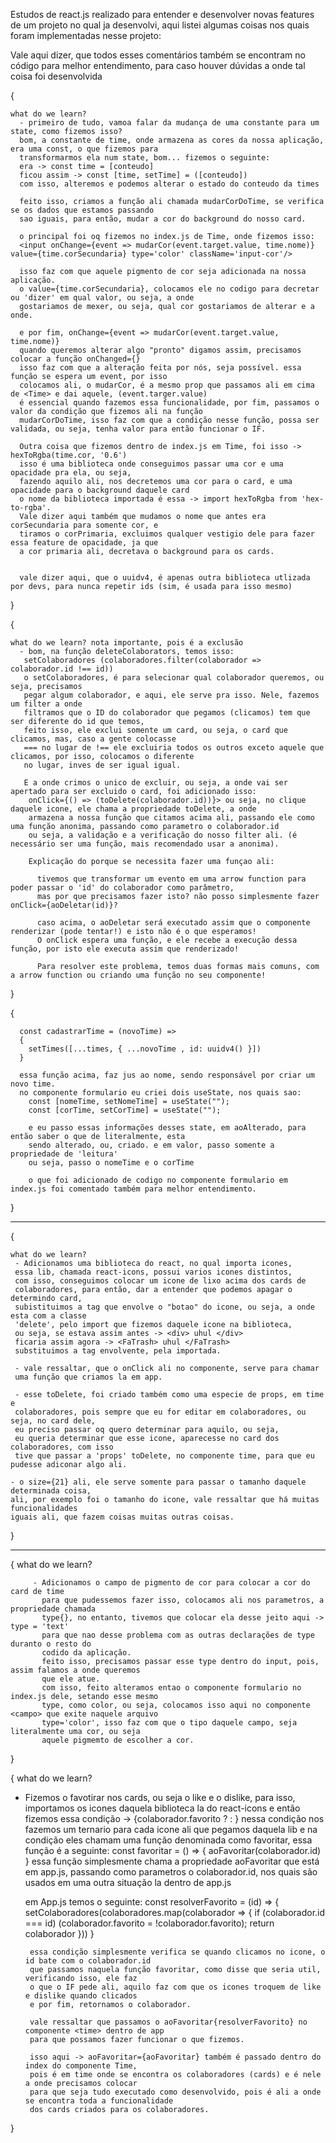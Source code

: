 Estudos de react.js realizado para entender e desenvolver novas features de um projeto no qual ja desenvolvi, aqui listei algumas coisas nos quais foram implementadas nesse projeto:

  Vale aqui dizer, que todos esses comentários também se encontram no código para melhor entendimento, para caso houver dúvidas a onde tal coisa foi desenvolvida

{

    what do we learn?
      - primeiro de tudo, vamoa falar da mudança de uma constante para um state, como fizemos isso?
      bom, a constante de time, onde armazena as cores da nossa aplicação, era uma const, o que fizemos para 
      transformarmos ela num state, bom... fizemos o seguinte:
      era -> const time = [conteudo]
      ficou assim -> const [time, setTime] = ([conteudo])
      com isso, alteremos e podemos alterar o estado do conteudo da times

      feito isso, criamos a função ali chamada mudarCorDoTime, se verifica se os dados que estamos passando
      sao iguais, para então, mudar a cor do background do nosso card.

      o principal foi oq fizemos no index.js de Time, onde fizemos isso:
      <input onChange={event => mudarCor(event.target.value, time.nome)} value={time.corSecundaria} type='color' className='input-cor'/> 

      isso faz com que aquele pigmento de cor seja adicionada na nossa aplicação.
      o value={time.corSecundaria}, colocamos ele no codigo para decretar ou 'dizer' em qual valor, ou seja, a onde
      gostariamos de mexer, ou seja, qual cor gostariamos de alterar e a onde.

      e por fim, onChange={event => mudarCor(event.target.value, time.nome)}
      quando queremos alterar algo "pronto" digamos assim, precisamos colocar a função onChanged={}
      isso faz com que a alteração feita por nós, seja possível. essa função se espera um event, por isso
      colocamos ali, o mudarCor, é a mesmo prop que passamos ali em cima de <Time> e dai aquele, (event.targer.value)
      é essencial quando fazemos essa funcionalidade, por fim, passamos o valor da condição que fizemos ali na função
      mudarCorDoTime, isso faz com que a condição nesse função, possa ser validada, ou seja, tenha valor para então funcionar o IF.

      Outra coisa que fizemos dentro de index.js em Time, foi isso -> hexToRgba(time.cor, '0.6')  
      isso é uma biblioteca onde conseguimos passar uma cor e uma opacidade pra ela, ou seja,
      fazendo aquilo ali, nos decretemos uma cor para o card, e uma opacidade para o background daquele card
      o nome da biblioteca importada é essa -> import hexToRgba from 'hex-to-rgba'.
      Vale dizer aqui também que mudamos o nome que antes era corSecundaria para somente cor, e
      tiramos o corPrimaria, excluimos qualquer vestigio dele para fazer essa feature de opacidade, ja que
      a cor primaria ali, decretava o background para os cards.


      vale dizer aqui, que o uuidv4, é apenas outra biblioteca utlizada por devs, para nunca repetir ids (sim, é usada para isso mesmo)
 
}

{

    what do we learn? nota importante, pois é a exclusão
      - bom, na função deleteColaborators, temos isso:
       setColaboradores (colaboradores.filter(colaborador => colaborador.id !== id))
       o setColaboradores, é para selecionar qual colaborador queremos, ou seja, precisamos
       pegar algum colaborador, e aqui, ele serve pra isso. Nele, fazemos um filter a onde
       filtramos que o ID do colaborador que pegamos (clicamos) tem que ser diferente do id que temos,
       feito isso, ele exclui somente um card, ou seja, o card que clicamos, mas, caso a gente colocasse
       === no lugar de !== ele excluiria todos os outros exceto aquele que clicamos, por isso, colocamos o diferente
       no lugar, inves de ser igual igual.

       E a onde crimos o unico de excluir, ou seja, a onde vai ser apertado para ser excluido o card, foi adicionado isso:
        onClick={() => (toDelete(colaborador.id))}> ou seja, no clique daquele icone, ele chama a propriedade toDelete, a onde
        armazena a nossa função que citamos acima ali, passando ele como uma função anonima, passando como parametro o colaborador.id
        ou seja, a validação e a verificação do nosso filter ali. (é necessário ser uma função, mais recomendado usar a anonima).

        Explicação do porque se necessita fazer uma funçao ali:

          tivemos que transformar um evento em uma arrow function para poder passar o 'id' do colaborador como parâmetro,
          mas por que precisamos fazer isto? não posso simplesmente fazer onClick={aoDeletar(id)}?

          caso acima, o aoDeletar será executado assim que o componente renderizar (pode tentar!) e isto não é o que esperamos!
          O onClick espera uma função, e ele recebe a execução dessa função, por isto ele executa assim que renderizado!

          Para resolver este problema, temos duas formas mais comuns, com a arrow function ou criando uma função no seu componente!

}

{

      const cadastrarTime = (novoTime) => 
      {
        setTimes([...times, { ...novoTime , id: uuidv4() }])
      }

      essa função acima, faz jus ao nome, sendo responsável por criar um novo time.
      no componente formulario eu criei dois useState, nos quais sao:
        const [nomeTime, setNomeTime] = useState("");
        const [corTime, setCorTime] = useState("");

        e eu passo essas informações desses state, em aoAlterado, para então saber o que de literalmente, esta
        sendo alterado, ou, criado. e em valor, passo somente a propriedade de 'leitura'
        ou seja, passo o nomeTime e o corTime

        o que foi adicionado de codigo no componente formulario em index.js foi comentado também para melhor entendimento.

}


-------------------------------------------------------------------------------------------------------------


{

    what do we learn?
     - Adicionamos uma biblioteca do react, no qual importa icones, 
     essa lib, chamada react-icons, possui varios icones distintos,
     com isso, conseguimos colocar um icone de lixo acima dos cards de 
     colaboradores, para então, dar a entender que podemos apagar o determindo card,
     subistituimos a tag que envolve o "botao" do icone, ou seja, a onde esta com a classe
     'delete', pelo import que fizemos daquele icone na biblioteca,
     ou seja, se estava assim antes -> <div> uhul </div>
     ficaria assim agora -> <FaTrash> uhul </FaTrash>
     substituimos a tag envolvente, pela importada.

     - vale ressaltar, que o onClick ali no componente, serve para chamar
     uma função que criamos la em app.

     - esse toDelete, foi criado também como uma especie de props, em time e 
     colaboradores, pois sempre que eu for editar em colaboradores, ou seja, no card dele,
     eu preciso passar oq quero determinar para aquilo, ou seja,
     eu queria determinar que esse icone, aparecesse no card dos colaboradores, com isso
     tive que passar a 'props' toDelete, no componente time, para que eu pudesse adiconar algo ali.

    - o size={21} ali, ele serve somente para passar o tamanho daquele determinada coisa,
    ali, por exemplo foi o tamanho do icone, vale ressaltar que há muitas funcionalidades
    iguais ali, que fazem coisas muitas outras coisas.
} 

-----------------------------------------------------------------------------------------------------------

{
    what do we learn?
    
         - Adicionamos o campo de pigmento de cor para colocar a cor do card de time
           para que pudessemos fazer isso, colocamos ali nos parametros, a propriedade chamada
           type{}, no entanto, tivemos que colocar ela desse jeito aqui -> type = 'text'
           para que nao desse problema com as outras declarações de type duranto o resto do 
           codido da aplicação.
           feito isso, precisamos passar esse type dentro do input, pois, assim falamos a onde queremos
           que ele atue.
           com isso, feito alteramos entao o componente formulario no index.js dele, setando esse mesmo
           type, como color, ou seja, colocamos isso aqui no componente <campo> que exite naquele arquivo
           type='color', isso faz com que o tipo daquele campo, seja literalmente uma cor, ou seja
           aquele pigmemto de escolher a cor.
}


{
  what do we learn?
  
   - Fizemos o favotirar nos cards, ou seja o like e o dislike, para isso,
       importamos os icones daquela biblioteca la do react-icons e então fizemos essa
       condição -> {colaborador.favorito ? <GoHeartFill size={25} onClick={favoritar} /> 
       : <GoHeart size={25} onClick={favoritar}/>}
        nessa condição nos fazemos um ternario para cada icone ali que pegamos daquela lib
        e na condição eles chamam uma função denominada como favoritar, essa função é a seguinte:
          const favoritar = () =>
          {
            aoFavoritar(colaborador.id)
          }
        essa função simplesmente chama a propriedade aoFavoritar que está em app.js, passando como parametros
        o colaborador.id, nos quais são usados em uma outra situação la dentro de app.js

        em App.js temos o seguinte:
          const resolverFavorito = (id) => 
          {
            setColaboradores(colaboradores.map(colaborador => {
            if (colaborador.id === id) (colaborador.favorito = !colaborador.favorito);
            return colaborador
            })) 
          }

          essa condição simplesmente verifica se quando clicamos no icone, o id bate com o colaborador.id
          que passamos naquela função favoritar, como disse que seria util, verificando isso, ele faz
          o que o IF pede ali, aquilo faz com que os icones troquem de like e dislike quando clicados
          e por fim, retornamos o colaborador.

          vale ressaltar que passamos o aoFavoritar{resolverFavorito} no componente <time> dentro de app
          para que possamos fazer funcionar o que fizemos.
           
          isso aqui -> aoFavoritar={aoFavoritar} também é passado dentro do index do componente Time,
          pois é em time onde se encontra os colaboradores (cards) e é nele a onde precisamos colocar 
          para que seja tudo executado como desenvolvido, pois é ali a onde se encontra toda a funcionalidade
          dos cards criados para os colaboradores.

}
